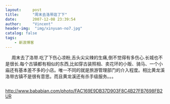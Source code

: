 ```yaml
---
layout:     post
title:      "周末去洛带逛了下"
date:       2007-12-08 23:39:54
author:     "Vincent"
header-img:  "img/xinyuan-no7.jpg"
catalog: false
tags:
    - 新浪博客
---
```




    
周末去了洛带.吃了下伤心凉粉,舌头尖尖辣的生痛,倒不觉得有多伤心.长城也不是很长.每个古镇都有相似的东西,比如穿古装照相、卖花环的小贩、骑马、一个小庙还有基本差不多的小店。唯一不同的就是旅游管理部门的介入程度。相比黄龙溪洛带古镇不是很有意思。而且黄龙溪还有杀手级服务。。。

<img><img><img>

http://www.bababian.com/photo/FAC169E9DB37D903F8C4B27FB7698FB2UR



